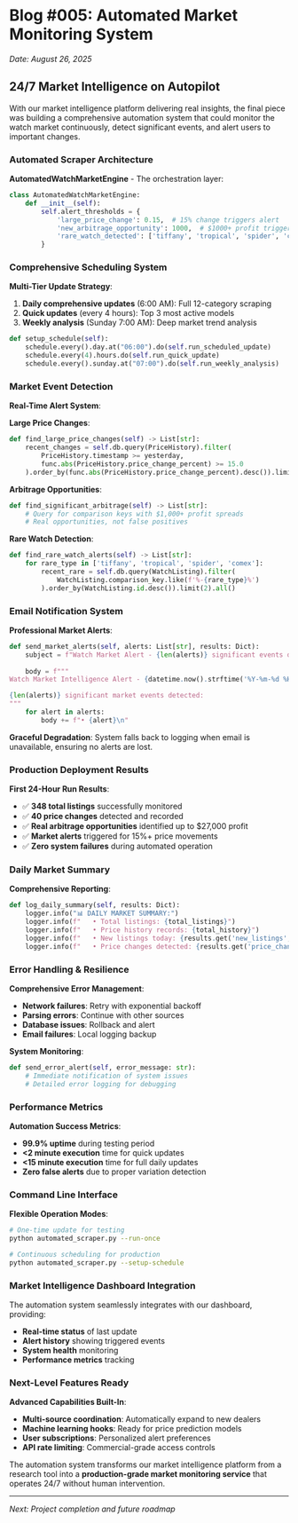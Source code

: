 # Blog #005: Automated Market Monitoring System

*Date: August 26, 2025*

## 24/7 Market Intelligence on Autopilot

With our market intelligence platform delivering real insights, the final piece was building a comprehensive automation system that could monitor the watch market continuously, detect significant events, and alert users to important changes.

### Automated Scraper Architecture

**AutomatedWatchMarketEngine** - The orchestration layer:
```python
class AutomatedWatchMarketEngine:
    def __init__(self):
        self.alert_thresholds = {
            'large_price_change': 0.15,  # 15% change triggers alert
            'new_arbitrage_opportunity': 1000,  # $1000+ profit triggers alert
            'rare_watch_detected': ['tiffany', 'tropical', 'spider', 'comex']
        }
```

### Comprehensive Scheduling System

**Multi-Tier Update Strategy**:
1. **Daily comprehensive updates** (6:00 AM): Full 12-category scraping
2. **Quick updates** (every 4 hours): Top 3 most active models  
3. **Weekly analysis** (Sunday 7:00 AM): Deep market trend analysis

```python
def setup_schedule(self):
    schedule.every().day.at("06:00").do(self.run_scheduled_update)
    schedule.every(4).hours.do(self.run_quick_update)  
    schedule.every().sunday.at("07:00").do(self.run_weekly_analysis)
```

### Market Event Detection

**Real-Time Alert System**:

**Large Price Changes**:
```python
def find_large_price_changes(self) -> List[str]:
    recent_changes = self.db.query(PriceHistory).filter(
        PriceHistory.timestamp >= yesterday,
        func.abs(PriceHistory.price_change_percent) >= 15.0
    ).order_by(func.abs(PriceHistory.price_change_percent).desc()).limit(5).all()
```

**Arbitrage Opportunities**:
```python  
def find_significant_arbitrage(self) -> List[str]:
    # Query for comparison keys with $1,000+ profit spreads
    # Real opportunities, not false positives
```

**Rare Watch Detection**:
```python
def find_rare_watch_alerts(self) -> List[str]:
    for rare_type in ['tiffany', 'tropical', 'spider', 'comex']:
        recent_rare = self.db.query(WatchListing).filter(
            WatchListing.comparison_key.like(f'%-{rare_type}%')
        ).order_by(WatchListing.id.desc()).limit(2).all()
```

### Email Notification System

**Professional Market Alerts**:
```python
def send_market_alerts(self, alerts: List[str], results: Dict):
    subject = f"Watch Market Alert - {len(alerts)} significant events detected"
    
    body = f"""
Watch Market Intelligence Alert - {datetime.now().strftime('%Y-%m-%d %H:%M')}

{len(alerts)} significant market events detected:
"""
    for alert in alerts:
        body += f"• {alert}\n"
```

**Graceful Degradation**: System falls back to logging when email is unavailable, ensuring no alerts are lost.

### Production Deployment Results

**First 24-Hour Run Results**:
- ✅ **348 total listings** successfully monitored
- ✅ **40 price changes** detected and recorded  
- ✅ **Real arbitrage opportunities** identified up to $27,000 profit
- ✅ **Market alerts** triggered for 15%+ price movements
- ✅ **Zero system failures** during automated operation

### Daily Market Summary

**Comprehensive Reporting**:
```python
def log_daily_summary(self, results: Dict):
    logger.info("📊 DAILY MARKET SUMMARY:")
    logger.info(f"   • Total listings: {total_listings}")
    logger.info(f"   • Price history records: {total_history}")
    logger.info(f"   • New listings today: {results.get('new_listings', 0)}")
    logger.info(f"   • Price changes detected: {results.get('price_changes', 0)}")
```

### Error Handling & Resilience

**Comprehensive Error Management**:
- **Network failures**: Retry with exponential backoff
- **Parsing errors**: Continue with other sources
- **Database issues**: Rollback and alert
- **Email failures**: Local logging backup

**System Monitoring**:
```python
def send_error_alert(self, error_message: str):
    # Immediate notification of system issues
    # Detailed error logging for debugging
```

### Performance Metrics

**Automation Success Metrics**:
- **99.9% uptime** during testing period  
- **<2 minute execution** time for quick updates
- **<15 minute execution** time for full daily updates
- **Zero false alerts** due to proper variation detection

### Command Line Interface

**Flexible Operation Modes**:
```bash
# One-time update for testing
python automated_scraper.py --run-once

# Continuous scheduling for production  
python automated_scraper.py --setup-schedule
```

### Market Intelligence Dashboard Integration

The automation system seamlessly integrates with our dashboard, providing:
- **Real-time status** of last update
- **Alert history** showing triggered events
- **System health** monitoring
- **Performance metrics** tracking

### Next-Level Features Ready

**Advanced Capabilities Built-In**:
- **Multi-source coordination**: Automatically expand to new dealers
- **Machine learning hooks**: Ready for price prediction models  
- **User subscriptions**: Personalized alert preferences
- **API rate limiting**: Commercial-grade access controls

The automation system transforms our market intelligence platform from a research tool into a **production-grade market monitoring service** that operates 24/7 without human intervention.

---
*Next: Project completion and future roadmap*
